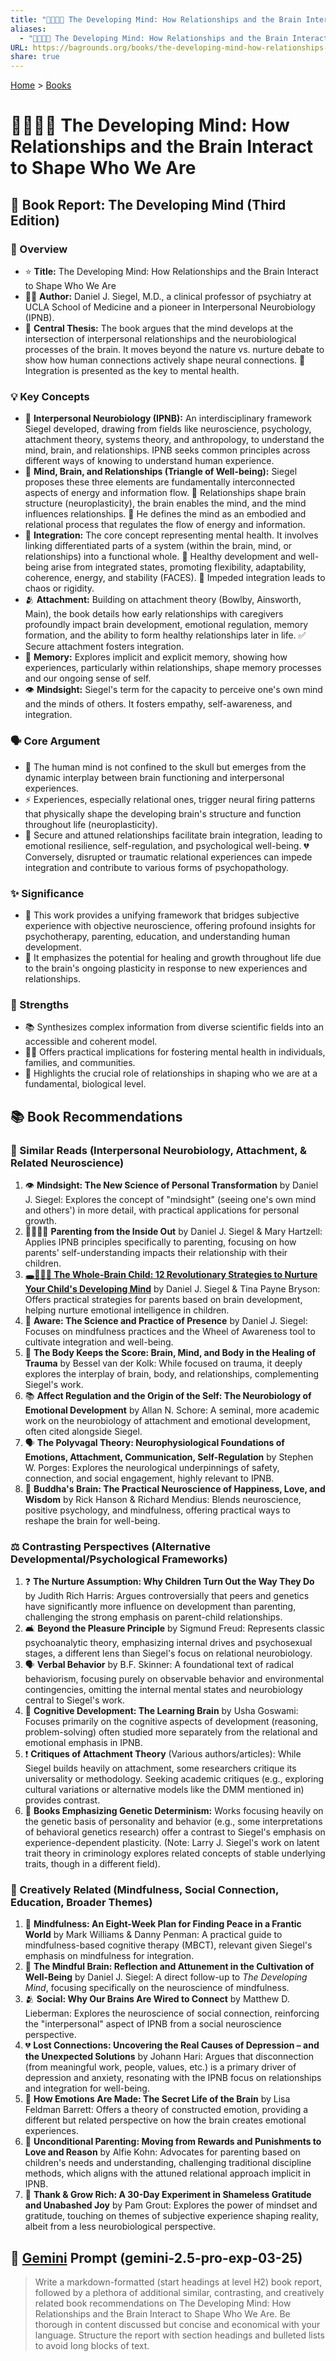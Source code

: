 ```yaml
---
title: "🧠🧑‍🤝‍🧑 The Developing Mind: How Relationships and the Brain Interact to Shape Who We Are"
aliases:
  - "🧠🧑‍🤝‍🧑 The Developing Mind: How Relationships and the Brain Interact to Shape Who We Are"
URL: https://bagrounds.org/books/the-developing-mind-how-relationships-and-the-brain-interact-to-shape-who-we-are
share: true
---
```

[Home](../index.md) > [Books](./index.md)  
# 🧠🧑‍🤝‍🧑 The Developing Mind: How Relationships and the Brain Interact to Shape Who We Are  
## 🧠 Book Report: The Developing Mind (Third Edition)  
  
### 📖 Overview  
* ⭐ **Title:** The Developing Mind: How Relationships and the Brain Interact to Shape Who We Are  
* 🧑‍⚕️ **Author:** Daniel J. Siegel, M.D., a clinical professor of psychiatry at UCLA School of Medicine and a pioneer in Interpersonal Neurobiology (IPNB).  
* 🎯 **Central Thesis:** The book argues that the mind develops at the intersection of interpersonal relationships and the neurobiological processes of the brain. It moves beyond the nature vs. nurture debate to show how human connections actively shape neural connections. 🧩 Integration is presented as the key to mental health.  
  
### 💡 Key Concepts  
* 🤝 **Interpersonal Neurobiology (IPNB):** An interdisciplinary framework Siegel developed, drawing from fields like neuroscience, psychology, attachment theory, systems theory, and anthropology, to understand the mind, brain, and relationships. IPNB seeks common principles across different ways of knowing to understand human experience.  
* 🔺 **Mind, Brain, and Relationships (Triangle of Well-being):** Siegel proposes these three elements are fundamentally interconnected aspects of energy and information flow. 🧠 Relationships shape brain structure (neuroplasticity), the brain enables the mind, and the mind influences relationships. 🧠 He defines the mind as an embodied and relational process that regulates the flow of energy and information.  
* 🧩 **Integration:** The core concept representing mental health. It involves linking differentiated parts of a system (within the brain, mind, or relationships) into a functional whole. 🌱 Healthy development and well-being arise from integrated states, promoting flexibility, adaptability, coherence, energy, and stability (FACES). 🚧 Impeded integration leads to chaos or rigidity.  
* 🫂 **Attachment:** Building on attachment theory (Bowlby, Ainsworth, Main), the book details how early relationships with caregivers profoundly impact brain development, emotional regulation, memory formation, and the ability to form healthy relationships later in life. ✅ Secure attachment fosters integration.  
* 💾 **Memory:** Explores implicit and explicit memory, showing how experiences, particularly within relationships, shape memory processes and our ongoing sense of self.  
* 👁️ **Mindsight:** Siegel's term for the capacity to perceive one's own mind and the minds of others. It fosters empathy, self-awareness, and integration.  
  
### 🗣️ Core Argument  
* 🤯 The human mind is not confined to the skull but emerges from the dynamic interplay between brain functioning and interpersonal experiences.  
* ⚡ Experiences, especially relational ones, trigger neural firing patterns that physically shape the developing brain's structure and function throughout life (neuroplasticity).  
* 💖 Secure and attuned relationships facilitate brain integration, leading to emotional resilience, self-regulation, and psychological well-being. 💔 Conversely, disrupted or traumatic relational experiences can impede integration and contribute to various forms of psychopathology.  
  
### ✨ Significance  
* 🌉 This work provides a unifying framework that bridges subjective experience with objective neuroscience, offering profound insights for psychotherapy, parenting, education, and understanding human development.  
* 🌱 It emphasizes the potential for healing and growth throughout life due to the brain's ongoing plasticity in response to new experiences and relationships.  
  
### 💪 Strengths  
* 📚 Synthesizes complex information from diverse scientific fields into an accessible and coherent model.  
* 🧑‍⚕️ Offers practical implications for fostering mental health in individuals, families, and communities.  
* 💖 Highlights the crucial role of relationships in shaping who we are at a fundamental, biological level.  
  
## 📚 Book Recommendations  
  
### 🧠 Similar Reads (Interpersonal Neurobiology, Attachment, & Related Neuroscience)  
1. 👁️ **Mindsight: The New Science of Personal Transformation** by Daniel J. Siegel: Explores the concept of "mindsight" (seeing one's own mind and others') in more detail, with practical applications for personal growth.  
2. 👨‍👩‍👧‍👦 **Parenting from the Inside Out** by Daniel J. Siegel & Mary Hartzell: Applies IPNB principles specifically to parenting, focusing on how parents' self-understanding impacts their relationship with their children.  
3. **[🕳️🧠👶🏽 The Whole-Brain Child: 12 Revolutionary Strategies to Nurture Your Child's Developing Mind](./the-whole-brain-child.md)** by Daniel J. Siegel & Tina Payne Bryson: Offers practical strategies for parents based on brain development, helping nurture emotional intelligence in children.  
4. 🧘 **Aware: The Science and Practice of Presence** by Daniel J. Siegel: Focuses on mindfulness practices and the Wheel of Awareness tool to cultivate integration and well-being.  
5. 🤕 **The Body Keeps the Score: Brain, Mind, and Body in the Healing of Trauma** by Bessel van der Kolk: While focused on trauma, it deeply explores the interplay of brain, body, and relationships, complementing Siegel's work.  
6. 📚 **Affect Regulation and the Origin of the Self: The Neurobiology of Emotional Development** by Allan N. Schore: A seminal, more academic work on the neurobiology of attachment and emotional development, often cited alongside Siegel.  
7. 🗣️ **The Polyvagal Theory: Neurophysiological Foundations of Emotions, Attachment, Communication, Self-Regulation** by Stephen W. Porges: Explores the neurological underpinnings of safety, connection, and social engagement, highly relevant to IPNB.  
8. 🧠 **Buddha's Brain: The Practical Neuroscience of Happiness, Love, and Wisdom** by Rick Hanson & Richard Mendius: Blends neuroscience, positive psychology, and mindfulness, offering practical ways to reshape the brain for well-being.  
  
### ⚖️ Contrasting Perspectives (Alternative Developmental/Psychological Frameworks)  
1. ❓ **The Nurture Assumption: Why Children Turn Out the Way They Do** by Judith Rich Harris: Argues controversially that peers and genetics have significantly more influence on development than parenting, challenging the strong emphasis on parent-child relationships.  
2. 🛋️ **Beyond the Pleasure Principle** by Sigmund Freud: Represents classic psychoanalytic theory, emphasizing internal drives and psychosexual stages, a different lens than Siegel's focus on relational neurobiology.  
3. 🗣️ **Verbal Behavior** by B.F. Skinner: A foundational text of radical behaviorism, focusing purely on observable behavior and environmental contingencies, omitting the internal mental states and neurobiology central to Siegel's work.  
4. 🧠 **Cognitive Development: The Learning Brain** by Usha Goswami: Focuses primarily on the cognitive aspects of development (reasoning, problem-solving) often studied more separately from the relational and emotional emphasis in IPNB.  
5. ❗ **Critiques of Attachment Theory** (Various authors/articles): While Siegel builds heavily on attachment, some researchers critique its universality or methodology. Seeking academic critiques (e.g., exploring cultural variations or alternative models like the DMM mentioned in) provides contrast.  
6. 🧬 **Books Emphasizing Genetic Determinism:** Works focusing heavily on the genetic basis of personality and behavior (e.g., some interpretations of behavioral genetics research) offer a contrast to Siegel's emphasis on experience-dependent plasticity. (Note: Larry J. Siegel's work on latent trait theory in criminology explores related concepts of stable underlying traits, though in a different field).  
  
### 🎨 Creatively Related (Mindfulness, Social Connection, Education, Broader Themes)  
1. 🧘 **Mindfulness: An Eight-Week Plan for Finding Peace in a Frantic World** by Mark Williams & Danny Penman: A practical guide to mindfulness-based cognitive therapy (MBCT), relevant given Siegel's emphasis on mindfulness for integration.  
2. 🧠 **The Mindful Brain: Reflection and Attunement in the Cultivation of Well-Being** by Daniel J. Siegel: A direct follow-up to *The Developing Mind*, focusing specifically on the neuroscience of mindfulness.  
3. 🫂 **Social: Why Our Brains Are Wired to Connect** by Matthew D. Lieberman: Explores the neuroscience of social connection, reinforcing the "interpersonal" aspect of IPNB from a social neuroscience perspective.  
4. 💔 **Lost Connections: Uncovering the Real Causes of Depression – and the Unexpected Solutions** by Johann Hari: Argues that disconnection (from meaningful work, people, values, etc.) is a primary driver of depression and anxiety, resonating with the IPNB focus on relationships and integration for well-being.  
5. 🤔 **How Emotions Are Made: The Secret Life of the Brain** by Lisa Feldman Barrett: Offers a theory of constructed emotion, providing a different but related perspective on how the brain creates emotional experiences.  
6. 💖 **Unconditional Parenting: Moving from Rewards and Punishments to Love and Reason** by Alfie Kohn: Advocates for parenting based on children's needs and understanding, challenging traditional discipline methods, which aligns with the attuned relational approach implicit in IPNB.  
7. 🎉 **Thank & Grow Rich: A 30-Day Experiment in Shameless Gratitude and Unabashed Joy** by Pam Grout: Explores the power of mindset and gratitude, touching on themes of subjective experience shaping reality, albeit from a less neurobiological perspective.  
  
## 💬 [Gemini](../software/gemini.md) Prompt (gemini-2.5-pro-exp-03-25)  
> Write a markdown-formatted (start headings at level H2) book report, followed by a plethora of additional similar, contrasting, and creatively related book recommendations on The Developing Mind: How Relationships and the Brain Interact to Shape Who We Are. Be thorough in content discussed but concise and economical with your language. Structure the report with section headings and bulleted lists to avoid long blocks of text.